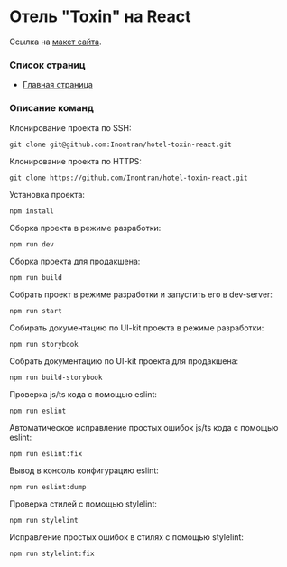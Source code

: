 # Отель "Toxin" на React

Ссылка на [макет сайта](https://www.figma.com/file/MumYcKVk9RkKZEG6dR5E3A/).

### Список страниц
- [Главная страница](https://inontran.github.io/hotel-toxin-react/)

### Описание команд
Клонирование проекта по SSH:
```
git clone git@github.com:Inontran/hotel-toxin-react.git
```

Клонирование проекта по HTTPS:
```
git clone https://github.com/Inontran/hotel-toxin-react.git
```

Установка проекта:
```
npm install
```

Сборка проекта в режиме разработки:
```
npm run dev
```

Сборка проекта для продакшена:
```
npm run build
```

Собрать проект в режиме разработки и запустить его в dev-server:
```
npm run start
```

Собирать документацию по UI-kit проекта в режиме разработки:
```
npm run storybook
```

Собрать документацию по UI-kit проекта для продакшена:
```
npm run build-storybook
```


Проверка js/ts кода с помощью eslint:
```
npm run eslint
```

Автоматическое исправление простых ошибок js/ts кода с помощью eslint:
```
npm run eslint:fix
```

Вывод в консоль конфигурацию eslint:
```
npm run eslint:dump
```

Проверка стилей с помощью stylelint:
```
npm run stylelint
```

Исправление простых ошибок в стилях с помощью stylelint:
```
npm run stylelint:fix
```